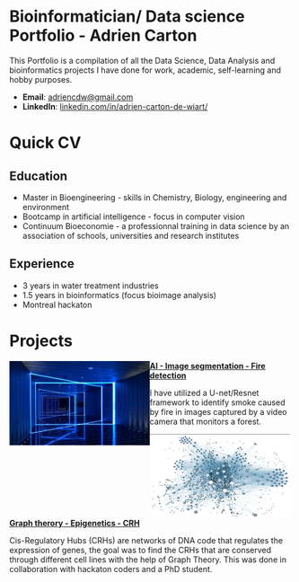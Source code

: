 # Bioinformatician/ Data science Portfolio - Adrien Carton 
This Portfolio is a compilation of all the Data Science, Data Analysis and bioinformatics projects I have done for work, academic, self-learning and hobby purposes. 

- **Email**: [adriencdw@gmail.com](adriencdw@gmail.com)
- **LinkedIn**: [linkedin.com/in/adrien-carton-de-wiart/](https://www.linkedin.com/in/adrien-carton-de-wiart/)

# Quick CV
## Education
- Master in Bioengineering - skills in Chemistry, Biology, engineering and environment
- Bootcamp in artificial intelligence - focus in computer vision 
- Continuum Bioeconomie - a professionnal training in data science by an association of schools, universities and research institutes

## Experience
- 3 years in water treatment industries
- 1.5 years in bioinformatics (focus bioimage analysis)
- Montreal hackaton 


# Projects

<img align="left" width="250" height="150" src="https://github.com/adriencdw/Portfolio/blob/main/thumbnail1.jpg"> **[AI - Image segmentation - Fire detection](https://github.com/adriencdw/FireForest)**

I have utilized a U-net/Resnet framework to identify smoke caused by fire in images captured by a video camera that monitors a forest.

<img align="left" width="250" height="150" src="https://github.com/adriencdw/Portfolio/blob/main/thumbnail2.png"> **[Graph therory - Epigenetics - CRH](https://github.com/adriencdw/Epigenetics-Pattern-Graph-Theory)**

Cis-Regulatory Hubs (CRHs) are networks of DNA code that regulates the expression of genes, the goal was to find the CRHs that are conserved through different cell lines with the help of Graph Theory. This was done in collaboration with hackaton coders and a PhD student.

